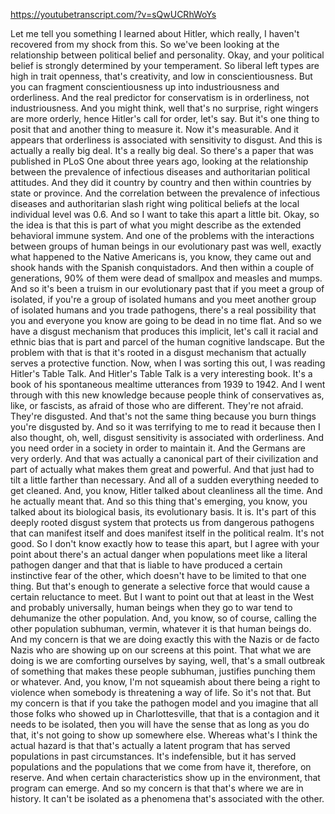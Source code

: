 https://youtubetranscript.com/?v=sQwUCRhWoYs

 Let me tell you something I learned about Hitler, which really, I haven't recovered from my shock from this. So we've been looking at the relationship between political belief and personality. Okay, and your political belief is strongly determined by your temperament. So liberal left types are high in trait openness, that's creativity, and low in conscientiousness. But you can fragment conscientiousness up into industriousness and orderliness. And the real predictor for conservatism is in orderliness, not industriousness. And you might think, well that's no surprise, right wingers are more orderly, hence Hitler's call for order, let's say. But it's one thing to posit that and another thing to measure it. Now it's measurable. And it appears that orderliness is associated with sensitivity to disgust. And this is actually a really big deal. It's a really big deal. So there's a paper that was published in PLoS One about three years ago, looking at the relationship between the prevalence of infectious diseases and authoritarian political attitudes. And they did it country by country and then within countries by state or province. And the correlation between the prevalence of infectious diseases and authoritarian slash right wing political beliefs at the local individual level was 0.6. And so I want to take this apart a little bit. Okay, so the idea is that this is part of what you might describe as the extended behavioral immune system. And one of the problems with the interactions between groups of human beings in our evolutionary past was well, exactly what happened to the Native Americans is, you know, they came out and shook hands with the Spanish conquistadors. And then within a couple of generations, 90% of them were dead of smallpox and measles and mumps. And so it's been a truism in our evolutionary past that if you meet a group of isolated, if you're a group of isolated humans and you meet another group of isolated humans and you trade pathogens, there's a real possibility that you and everyone you know are going to be dead in no time flat. And so we have a disgust mechanism that produces this implicit, let's call it racial and ethnic bias that is part and parcel of the human cognitive landscape. But the problem with that is that it's rooted in a disgust mechanism that actually serves a protective function. Now, when I was sorting this out, I was reading Hitler's Table Talk. And Hitler's Table Talk is a very interesting book. It's a book of his spontaneous mealtime utterances from 1939 to 1942. And I went through with this new knowledge because people think of conservatives as, like, or fascists, as afraid of those who are different. They're not afraid. They're disgusted. And that's not the same thing because you burn things you're disgusted by. And so it was terrifying to me to read it because then I also thought, oh, well, disgust sensitivity is associated with orderliness. And you need order in a society in order to maintain it. And the Germans are very orderly. And that was actually a canonical part of their civilization and part of actually what makes them great and powerful. And that just had to tilt a little farther than necessary. And all of a sudden everything needed to get cleaned. And, you know, Hitler talked about cleanliness all the time. And he actually meant that. And so this thing that's emerging, you know, you talked about its biological basis, its evolutionary basis. It is. It's part of this deeply rooted disgust system that protects us from dangerous pathogens that can manifest itself and does manifest itself in the political realm. It's not good. So I don't know exactly how to tease this apart, but I agree with your point about there's an actual danger when populations meet like a literal pathogen danger and that that is liable to have produced a certain instinctive fear of the other, which doesn't have to be limited to that one thing. But that's enough to generate a selective force that would cause a certain reluctance to meet. But I want to point out that at least in the West and probably universally, human beings when they go to war tend to dehumanize the other population. And, you know, so of course, calling the other population subhuman, vermin, whatever it is that human beings do. And my concern is that we are doing exactly this with the Nazis or de facto Nazis who are showing up on our screens at this point. That what we are doing is we are comforting ourselves by saying, well, that's a small outbreak of something that makes these people subhuman, justifies punching them or whatever. And, you know, I'm not squeamish about there being a right to violence when somebody is threatening a way of life. So it's not that. But my concern is that if you take the pathogen model and you imagine that all those folks who showed up in Charlottesville, that that is a contagion and it needs to be isolated, then you will have the sense that as long as you do that, it's not going to show up somewhere else. Whereas what's I think the actual hazard is that that's actually a latent program that has served populations in past circumstances. It's indefensible, but it has served populations and the populations that we come from have it, therefore, on reserve. And when certain characteristics show up in the environment, that program can emerge. And so my concern is that that's where we are in history. It can't be isolated as a phenomena that's associated with the other.